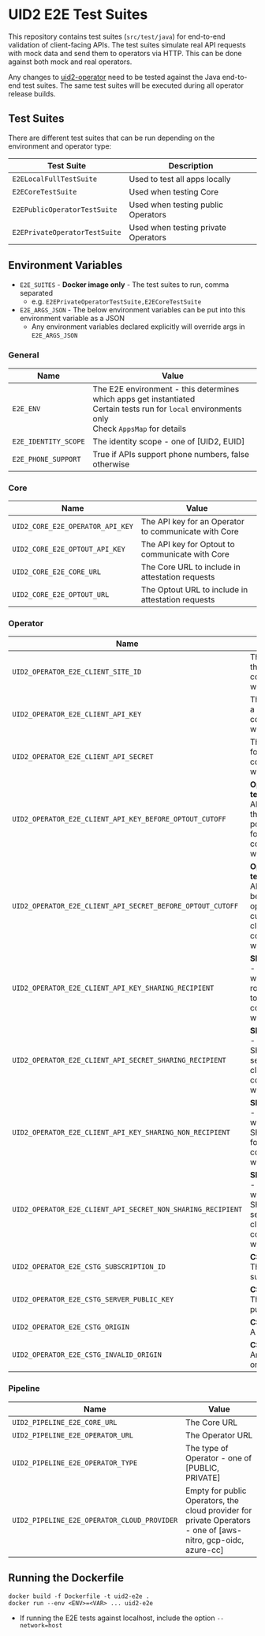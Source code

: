 # UID2 E2E Test Suites

This repository contains test suites (`src/test/java`) for end-to-end validation of client-facing APIs. The test suites simulate real API requests with mock data and send them to operators via HTTP. This can be done against both mock and real operators.

Any changes to [uid2-operator](https://github.com/IABTechLab/uid2-operator) need to be tested against the Java end-to-end test suites. The same test suites will be executed during all operator release builds.

## Test Suites

There are different test suites that can be run depending on the environment and operator type:

| Test Suite                    | Description                         |
|-------------------------------|-------------------------------------|
| `E2ELocalFullTestSuite`       | Used to test all apps locally       |
| `E2ECoreTestSuite`            | Used when testing Core              |
| `E2EPublicOperatorTestSuite`  | Used when testing public Operators  |
| `E2EPrivateOperatorTestSuite` | Used when testing private Operators |

## Environment Variables

* `E2E_SUITES` - **Docker image only** - The test suites to run, comma separated
  *  e.g. `E2EPrivateOperatorTestSuite,E2ECoreTestSuite`
* `E2E_ARGS_JSON` - The below environment variables can be put into this environment variable as a JSON
    * Any environment variables declared explicitly will override args in `E2E_ARGS_JSON`

### General

| Name                 | Value                                                                                                                                                 |
|----------------------|-------------------------------------------------------------------------------------------------------------------------------------------------------|
| `E2E_ENV`            | The E2E environment - this determines which apps get instantiated<br/>Certain tests run for `local` environments only<br/>Check `AppsMap` for details |
| `E2E_IDENTITY_SCOPE` | The identity scope - one of [UID2, EUID]                                                                                                              |
| `E2E_PHONE_SUPPORT`  | True if APIs support phone numbers, false otherwise                                                                                                   |

### Core

| Name                             | Value                                                |
|----------------------------------|------------------------------------------------------|
| `UID2_CORE_E2E_OPERATOR_API_KEY` | The API key for an Operator to communicate with Core |
| `UID2_CORE_E2E_OPTOUT_API_KEY`   | The API key for Optout to communicate with Core      |
| `UID2_CORE_E2E_CORE_URL`         | The Core URL to include in attestation requests      |
| `UID2_CORE_E2E_OPTOUT_URL`       | The Optout URL to include in attestation requests    |

### Operator

| Name                                                        | Value                                                                                                              |
|-------------------------------------------------------------|--------------------------------------------------------------------------------------------------------------------|
| `UID2_OPERATOR_E2E_CLIENT_SITE_ID`                          | The site ID of the client communicating with Operator                                                              |
| `UID2_OPERATOR_E2E_CLIENT_API_KEY`                          | The API key for a client to communicate with Operator                                                              |
| `UID2_OPERATOR_E2E_CLIENT_API_SECRET`                       | The API secret for a client to communicate with Operator                                                           |
| `UID2_OPERATOR_E2E_CLIENT_API_KEY_BEFORE_OPTOUT_CUTOFF`     | **Optout cutoff tests** - The API key before the optout policy cutoff for a client to communicate with Operator    |
| `UID2_OPERATOR_E2E_CLIENT_API_SECRET_BEFORE_OPTOUT_CUTOFF`  | **Optout cutoff tests** - The API secret before the optout policy cutoff for a client to communicate with Operator |
| `UID2_OPERATOR_E2E_CLIENT_API_KEY_SHARING_RECIPIENT`        | **Sharing tests** - The API key with SHARER role for a client to communicate with Operator                         |
| `UID2_OPERATOR_E2E_CLIENT_API_SECRET_SHARING_RECIPIENT`     | **Sharing tests** - The API with SHARER role secret for a client to communicate with Operator                      |
| `UID2_OPERATOR_E2E_CLIENT_API_KEY_SHARING_NON_RECIPIENT`    | **Sharing tests** - The API key without SHARER role for a client to communicate with Operator                      |
| `UID2_OPERATOR_E2E_CLIENT_API_SECRET_NON_SHARING_RECIPIENT` | **Sharing tests** - The API without SHARER role secret for a client to communicate with Operator                   |
| `UID2_OPERATOR_E2E_CSTG_SUBSCRIPTION_ID`                    | **CSTG tests** - The subscription ID                                                                               |
| `UID2_OPERATOR_E2E_CSTG_SERVER_PUBLIC_KEY`                  | **CSTG tests** - The server public key                                                                             |
| `UID2_OPERATOR_E2E_CSTG_ORIGIN`                             | **CSTG tests** - A valid origin                                                                                    |
| `UID2_OPERATOR_E2E_CSTG_INVALID_ORIGIN`                     | **CSTG tests** - An invalid origin                                                                                 |

### Pipeline

| Name                                        | Value                                                                                                         |
|---------------------------------------------|---------------------------------------------------------------------------------------------------------------|
| `UID2_PIPELINE_E2E_CORE_URL`                | The Core URL                                                                                                  |
| `UID2_PIPELINE_E2E_OPERATOR_URL`            | The Operator URL                                                                                              |
| `UID2_PIPELINE_E2E_OPERATOR_TYPE`           | The type of Operator - one of [PUBLIC, PRIVATE]                                                               |
| `UID2_PIPELINE_E2E_OPERATOR_CLOUD_PROVIDER` | Empty for public Operators, the cloud provider for private Operators - one of [aws-nitro, gcp-oidc, azure-cc] |

## Running the Dockerfile

```shell
docker build -f Dockerfile -t uid2-e2e .
docker run --env <ENV>=<VAR> ... uid2-e2e
 ```
* If running the E2E tests against localhost, include the option `--network=host`
